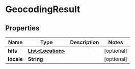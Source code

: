 
# GeocodingResult

## Properties
Name | Type | Description | Notes
------------ | ------------- | ------------- | -------------
**hits** | [**List&lt;Location&gt;**](Location.md) |  |  [optional]
**locale** | **String** |  |  [optional]



